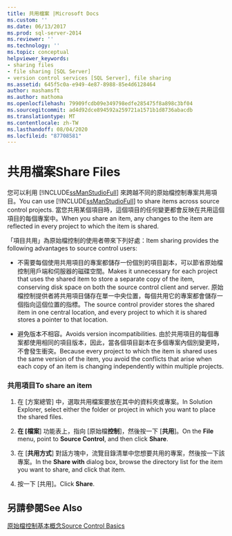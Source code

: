 ```yaml
---
title: 共用檔案 |Microsoft Docs
ms.custom: ''
ms.date: 06/13/2017
ms.prod: sql-server-2014
ms.reviewer: ''
ms.technology: ''
ms.topic: conceptual
helpviewer_keywords:
- sharing files
- file sharing [SQL Server]
- version control services [SQL Server], file sharing
ms.assetid: 645f5c0a-e949-4e87-8988-85e4d6128464
author: mashamsft
ms.author: mathoma
ms.openlocfilehash: 79909fcdb09e349798edfe285475f8a898c3bf04
ms.sourcegitcommit: ad4d92dce894592a259721a1571b1d8736abacdb
ms.translationtype: MT
ms.contentlocale: zh-TW
ms.lasthandoff: 08/04/2020
ms.locfileid: "87708581"
---
```

# <a name="share-files"></a><span data-ttu-id="8eee2-102">共用檔案</span><span class="sxs-lookup"><span data-stu-id="8eee2-102">Share Files</span></span>
  <span data-ttu-id="8eee2-103">您可以利用 [!INCLUDE[ssManStudioFull](../includes/ssmanstudiofull-md.md)] 來跨越不同的原始檔控制專案共用項目。</span><span class="sxs-lookup"><span data-stu-id="8eee2-103">You can use [!INCLUDE[ssManStudioFull](../includes/ssmanstudiofull-md.md)] to share items across source control projects.</span></span> <span data-ttu-id="8eee2-104">當您共用某個項目時，這個項目的任何變更都會反映在共用這個項目的每個專案中。</span><span class="sxs-lookup"><span data-stu-id="8eee2-104">When you share an item, any changes to the item are reflected in every project to which the item is shared.</span></span>  
  
 <span data-ttu-id="8eee2-105">「項目共用」為原始檔控制的使用者帶來下列好處：</span><span class="sxs-lookup"><span data-stu-id="8eee2-105">Item sharing provides the following advantages to source control users:</span></span>  
  
-   <span data-ttu-id="8eee2-106">不需要每個使用共用項目的專案都儲存一份個別的項目副本，可以節省原始檔控制用戶端和伺服器的磁碟空間。</span><span class="sxs-lookup"><span data-stu-id="8eee2-106">Makes it unnecessary for each project that uses the shared item to store a separate copy of the item, conserving disk space on both the source control client and server.</span></span> <span data-ttu-id="8eee2-107">原始檔控制提供者將共用項目儲存在單一中央位置，每個共用它的專案都會儲存一個指向這個位置的指標。</span><span class="sxs-lookup"><span data-stu-id="8eee2-107">The source control provider stores the shared item in one central location, and every project to which it is shared stores a pointer to that location.</span></span>  
  
-   <span data-ttu-id="8eee2-108">避免版本不相容。</span><span class="sxs-lookup"><span data-stu-id="8eee2-108">Avoids version incompatibilities.</span></span> <span data-ttu-id="8eee2-109">由於共用項目的每個專案都使用相同的項目版本，因此，當各個項目副本在多個專案內個別變更時，不會發生衝突。</span><span class="sxs-lookup"><span data-stu-id="8eee2-109">Because every project to which the item is shared uses the same version of the item, you avoid the conflicts that arise when each copy of an item is changing independently within multiple projects.</span></span>  
  
### <a name="to-share-an-item"></a><span data-ttu-id="8eee2-110">共用項目</span><span class="sxs-lookup"><span data-stu-id="8eee2-110">To share an item</span></span>  
  
1.  <span data-ttu-id="8eee2-111">在 [方案總管] 中，選取共用檔案要放在其中的資料夾或專案。</span><span class="sxs-lookup"><span data-stu-id="8eee2-111">In Solution Explorer, select either the folder or project in which you want to place the shared files.</span></span>  
  
2.  <span data-ttu-id="8eee2-112">**在 [檔案**] 功能表上，指向 [原始檔**控制**]，然後按一下 [**共用**]。</span><span class="sxs-lookup"><span data-stu-id="8eee2-112">On the **File** menu, point to **Source Control**, and then click **Share**.</span></span>  
  
3.  <span data-ttu-id="8eee2-113">在 [**共用方式**] 對話方塊中，流覽目錄清單中您想要共用的專案，然後按一下該專案。</span><span class="sxs-lookup"><span data-stu-id="8eee2-113">In the **Share with** dialog box, browse the directory list for the item you want to share, and click that item.</span></span>  
  
4.  <span data-ttu-id="8eee2-114">按一下 [共用]。</span><span class="sxs-lookup"><span data-stu-id="8eee2-114">Click **Share**.</span></span>  
  
## <a name="see-also"></a><span data-ttu-id="8eee2-115">另請參閱</span><span class="sxs-lookup"><span data-stu-id="8eee2-115">See Also</span></span>  
 [<span data-ttu-id="8eee2-116">原始檔控制基本概念</span><span class="sxs-lookup"><span data-stu-id="8eee2-116">Source Control Basics</span></span>](../../2014/database-engine/source-control-basics.md)  
  
  
